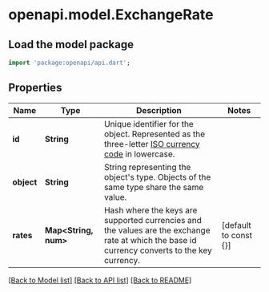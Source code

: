 # openapi.model.ExchangeRate

## Load the model package
```dart
import 'package:openapi/api.dart';
```

## Properties
Name | Type | Description | Notes
------------ | ------------- | ------------- | -------------
**id** | **String** | Unique identifier for the object. Represented as the three-letter [ISO currency code](https://www.iso.org/iso-4217-currency-codes.html) in lowercase. | 
**object** | **String** | String representing the object's type. Objects of the same type share the same value. | 
**rates** | **Map<String, num>** | Hash where the keys are supported currencies and the values are the exchange rate at which the base id currency converts to the key currency. | [default to const {}]

[[Back to Model list]](../README.md#documentation-for-models) [[Back to API list]](../README.md#documentation-for-api-endpoints) [[Back to README]](../README.md)


